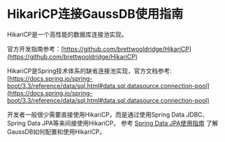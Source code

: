 # HikariCP连接GaussDB使用指南

HikariCP是一个高性能的数据库连接池实现。

官方开发指南参考：[https://github.com/brettwooldridge/HikariCP](https://github.com/brettwooldridge/HikariCP)

HikariCP是Spring技术体系的缺省连接池实现，官方文档参考: [https://docs.spring.io/spring-boot/3.3/reference/data/sql.html#data.sql.datasource.connection-pool](https://docs.spring.io/spring-boot/3.3/reference/data/sql.html#data.sql.datasource.connection-pool)

开发者一般很少需要直接使用HikariCP，而是通过使用Spring Data JDBC、Spring Data JPA等来间接使用HikariCP。 参考 [Spring Data JPA使用指南](../../SpringDataJPA/3.3.x/README.md) 了解GaussDB如何配置和使用HikariCP。 
